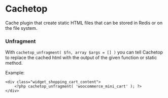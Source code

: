 # Cachetop

Cache plugin that create static HTML files that can be stored in Redis or on the file system.

### Unfragment

With `cachetop_unfragment( $fn, array $args = [] )` you can tell Cachetop to replace the cached html with the output of the given function or static method.

Example:

```
<div class="widget_shopping_cart_content">
    <?php cachetop_unfragment( 'woocommerce_mini_cart' ); ?>
</div>
```
